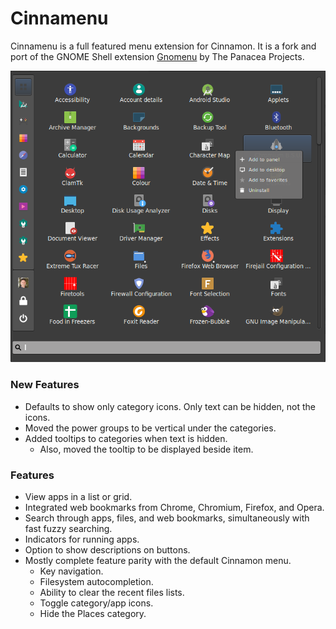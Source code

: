 Cinnamenu
========

Cinnamenu is a full featured menu extension for Cinnamon. It is a fork and port of the GNOME Shell extension [Gnomenu](https://github.com/The-Panacea-Projects/gnomenu) by The Panacea Projects.

![screenshot](Cinnamenu@json/screenshot.png)

### New Features
 * Defaults to show only category icons. Only text can be hidden, not the icons.
 * Moved the power groups to be vertical under the categories.
 * Added tooltips to categories when text is hidden.
   * Also, moved the tooltip to be displayed beside item.

### Features

 * View apps in a list or grid.
 * Integrated web bookmarks from Chrome, Chromium, Firefox, and Opera.
 * Search through apps, files, and web bookmarks, simultaneously with fast fuzzy searching.
 * Indicators for running apps.
 * Option to show descriptions on buttons.
 * Mostly complete feature parity with the default Cinnamon menu.
   * Key navigation.
   * Filesystem autocompletion.
   * Ability to clear the recent files lists.
   * Toggle category/app icons.
   * Hide the Places category.
